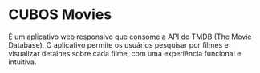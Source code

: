 # CUBOS Movies

É um aplicativo web responsivo que consome a API do TMDB (The Movie Database). O aplicativo permite os usuários pesquisar por filmes e visualizar detalhes sobre cada filme, com uma experiência funcional e intuitiva.
